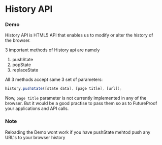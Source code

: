 # History API

### Demo

History API is HTML5 API that enables us to modify or alter the history of the browser.

3 important methods of History api are namely
1. pushState
2. popState
3. replaceState

All 3 methods accept same 3 set of parameters:
```js
history.pushState([state data], [page title], [url]);
```

Now, ```page title``` parameter is not currently implemented in any of the browser.
But it would be a good practise to pass them so as to FutureProof your applications and API calls.

### Note
Reloading the Demo wont work if you have pushState mehtod push any URL's to your browser history